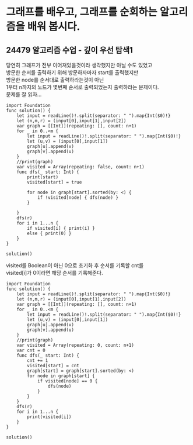 # 그래프를 배우고, 그래프를 순회하는 알고리즘을 배워 봅시다.	
## 24479 알고리즘 수업 - 깊이 우선 탐색1
당연히 그래프가 전부 이어져있을것이라 생각했지만 아닐 수도 있었고   
방문한 순서를 출력하기 위해 방문하자마자 start를 출력했지만   
방문한 node를 순서대로 출력하라는것이 아닌   
1부터 n까지의 노드가 몇번째 순서로 출력되었는지 출력하라는 문제이다.   
문제를 잘 읽자...   

```
import Foundation
func solution() {
    let input = readLine()!.split(separator: " ").map{Int($0)!}
    let (n,m,r) = (input[0],input[1],input[2])
    var graph = [[Int]](repeating: [], count: n+1)
    for _ in 0..<m {
        let input = readLine()!.split(separator: " ").map{Int($0)!}
        let (u,v) = (input[0],input[1])
        graph[u].append(v)
        graph[v].append(u)
    }
    //print(graph)
    var visited = Array(repeating: false, count: n+1)
    func dfs(_ start: Int) {
        print(start)
        visited[start] = true
        
        for node in graph[start].sorted(by: <) {
            if !visited[node] { dfs(node) }
        }
        
    }
    dfs(r)
    for i in 1...n {
        if visited[i] { print(i) }
        else { print(0) }
    }
}

solution()

```
visited를 Boolean이 아닌 0으로 초기화 후 순서를 기록할 cnt를    
visited[i]가 0이라면 해당 순서를 기록해준다.   

```
import Foundation
func solution() {
    let input = readLine()!.split(separator: " ").map{Int($0)!}
    let (n,m,r) = (input[0],input[1],input[2])
    var graph = [[Int]](repeating: [], count: n+1)
    for _ in 0..<m {
        let input = readLine()!.split(separator: " ").map{Int($0)!}
        let (u,v) = (input[0],input[1])
        graph[u].append(v)
        graph[v].append(u)
    }
    //print(graph)
    var visited = Array(repeating: 0, count: n+1)
    var cnt = 0
    func dfs(_ start: Int) {
        cnt += 1
        visited[start] = cnt
        graph[start] = graph[start].sorted(by: <)
        for node in graph[start] {
            if visited[node] == 0 {
                dfs(node)
            }
        }
    }
    dfs(r)
    for i in 1...n {
        print(visited[i])
    }
}

solution()

```
